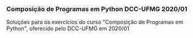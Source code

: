 ### Composição de Programas em Python DCC-UFMG 2020/01
Soluções para os exercícios do curso "Composição de Programas em Python", oferecido pelo DCC-UFMG em 2020/01
